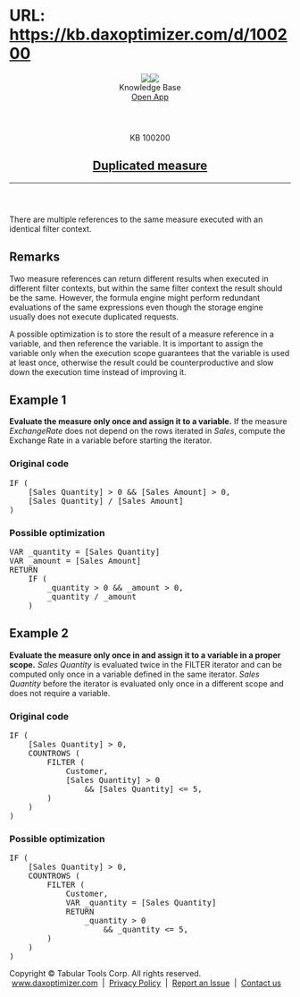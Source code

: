 # URL: https://kb.daxoptimizer.com/d/100200

<!DOCTYPE html>

<html lang="en">
<head>
<meta charset="utf-8"/>
<meta content="IE=edge" http-equiv="X-UA-Compatible"/>
<meta content="width=device-width, initial-scale=1.0" name="viewport"/>
<title>Duplicated measure - DAX Optimizer Knowledge Base</title>
<meta content="#12B465" name="theme-color"/>
<link href="/assets/images/icon-228.png" media="(prefers-color-scheme: light)" rel="shortcut icon" sizes="228x228"/>
<link href="/assets/images/icon-228-dark.png" media="(prefers-color-scheme: dark)" rel="shortcut icon" sizes="228x228"/>
<link href="/assets/images/icon-228.png" rel="apple-touch-icon"/>
<link href="/assets/style/main.min.css" rel="stylesheet"/>
</head>
<body class="page-duplicated-measure">
<header class="main nosearch">
<div class="logo">
<img class="light" src="/assets/images/logo.svg"/><img class="dark" src="/assets/images/logo-dark.svg"/>
</div>
<div class="title">Knowledge Base</div>
<div class="controls">
<!--<a href="#" class="ctrl change-theme" title="Change Theme"><span class="ctrl icon-theme-auto"></span></a>-->
<a class="ctrl border solo" href="https://app.daxoptimizer.com/" target="_blank">Open App</a>
</div>
</header>
<div class="page">
<div class="content-no-nav">
<article class="markdown-body">
<header>
<div class="super-title">KB 100200</div>
<a href="/d/100200"><h1>Duplicated measure</h1></a>
<hr/>
</header>
<p>There are multiple references to the same measure executed with an identical filter context.</p>
<h2 id="remarks">Remarks</h2>
<p>Two measure references can return different results when executed in different filter contexts, but within the same filter context the result should be the same. However, the formula engine might perform redundant evaluations of the same expressions even though the storage engine usually does not execute duplicated requests.</p>
<p>A possible optimization is to store the result of a measure reference in a variable, and then reference the variable. It is important to assign the variable only when the execution scope guarantees that the variable is used at least once, otherwise the result could be counterproductive and slow down the execution time instead of improving it.</p>
<h2 id="example-1">Example 1</h2>
<p><strong>Evaluate the measure only once and assign it to a variable.</strong> If the measure <em>ExchangeRate</em> does not depend on the rows iterated in <em>Sales</em>, compute the Exchange Rate in a variable before starting the iterator.</p>
<h3 id="original-code">Original code</h3>
<pre>IF ( 
    <span class="issue toedit">[Sales Quantity]</span> &gt; 0 &amp;&amp; <span class="issue toedit">[Sales Amount]</span> &gt; 0, 
    <span class="issue toedit">[Sales Quantity]</span> / <span class="issue toedit">[Sales Amount]</span>
)</pre>
<h3 id="possible-optimization">Possible optimization</h3>
<pre><span class="added">VAR _quantity = <span class="issue">[Sales Quantity]</span>
VAR _amount = <span class="issue">[Sales Amount]</span>
RETURN</span>
    IF ( 
        <span class="edited">_quantity</span> &gt; 0 &amp;&amp; <span class="edited">_amount</span> &gt; 0, 
        <span class="edited">_quantity</span> / <span class="edited">_amount</span>
    )</pre>
<h2 id="example-2">Example 2</h2>
<p><strong>Evaluate the measure only once in and assign it to a variable in a proper scope.</strong> <em>Sales Quantity</em> is evaluated twice in the FILTER iterator and can be computed only once in a variable defined in the same iterator. <em>Sales Quantity</em> before the iterator is evaluated only once in a different scope and does not require a variable.</p>
<h3 id="original-code-1">Original code</h3>
<pre>
IF (
    [Sales Quantity] &gt; 0,
    COUNTROWS ( 
        FILTER (
            Customer,
            <span class="issue toedit">[Sales Quantity]</span> &gt; 0
                &amp;&amp; <span class="issue toedit">[Sales Quantity]</span> &lt;= 5,
        )
    )
)</pre>
<h3 id="possible-optimization-1">Possible optimization</h3>
<pre>
IF (
    [Sales Quantity] &gt; 0,
    COUNTROWS ( 
        FILTER (
            Customer,
            <span class="added">VAR _quantity = [Sales Quantity]</span>
            <span class="added">RETURN</span>
                <span class="edited">_quantity</span> &gt; 0
                    &amp;&amp; <span class="edited">_quantity</span> &lt;= 5,
        )
    )
)</pre>
<footer>
</footer>
</article>
</div>
</div>
<footer class="main">
<div class="wrapper">
<div class="copy">
            Copyright © Tabular Tools Corp. All rights reserved.  <a href="https://www.daxoptimizer.com">www.daxoptimizer.com</a>  |  <a href="https://www.daxoptimizer.com/legal/privacy/">Privacy Policy</a>  |  <a href="https://github.com/tabulartools/dax-optimizer/">Report an Issue</a>  |  <a href="mailto:daxoptimizer@tabulartools.com">Contact us</a>
</div>
</div>
</footer>
<script src="/assets/scripts/cookiehelper.min.js"></script>
<script src="/assets/scripts/main.min.js"></script>
</body>
</html>